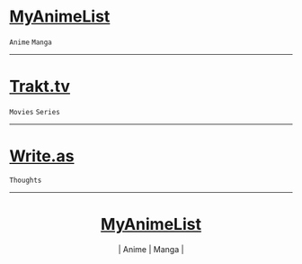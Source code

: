 # [MyAnimeList](https://myanimelist.net/profile/wasu-kun)  
`Anime` `Manga`

---

# [Trakt.tv](https://trakt.tv/users/wasu-tv)  
`Movies` `Series`

---

# [Write.as](https://write.as/wasu/)  
`Thoughts`

---

<h1 align="center"><a href="https://myanimelist.net/profile/wasu-kun">MyAnimeList</a></h1>
<div align="center">| Anime | Manga |</div>